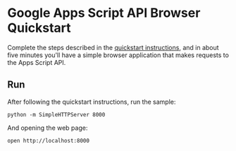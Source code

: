 # Google Apps Script API Browser Quickstart

Complete the steps described in the [quickstart instructions](https://developers.google.com/apps-script/api/quickstart/js), and in about
five minutes you'll have a simple browser application that makes requests to the
Apps Script API.

## Run

After following the quickstart instructions, run the sample:

```
python -m SimpleHTTPServer 8000
```

And opening the web page:

```
open http://localhost:8000
```
